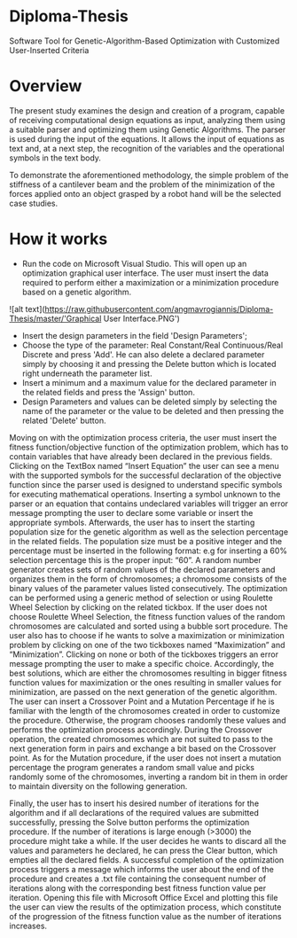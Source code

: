 # Diploma-Thesis
Software Tool for Genetic-Algorithm-Based Optimization with Customized User-Inserted Criteria

# Overview
The present study examines the design and creation of a program, capable of receiving computational design equations as input, analyzing them using a suitable parser and optimizing them using Genetic Algorithms. The parser is used during the input of the equations. It allows the input of equations as text and, at a next step, the recognition of the variables and the operational symbols in the text body.

To demonstrate the aforementioned methodology, the simple problem of the stiffness of a cantilever beam and the problem of the minimization of the forces applied onto an object grasped by a robot hand will be the selected case studies.

# How it works

- Run the code on Microsoft Visual Studio. This will open up an optimization graphical user interface. The user must insert the data required to perform either a maximization or a minimization procedure based on a genetic algorithm.

![alt text](https://raw.githubusercontent.com/angmavrogiannis/Diploma-Thesis/master/'Graphical User Interface.PNG')

- Insert the design parameters in the field 'Design Parameters';
- Choose the type of the parameter: Real Constant/Real Continuous/Real Discrete and press 'Add'. He can also delete a declared parameter simply by choosing it and pressing the Delete button which is located right underneath the parameter list.
- Insert a minimum and a maximum value for the declared parameter in the related fields and press the 'Assign' button.
- Design Parameters and values can be deleted simply by selecting the name of the parameter or the value to be deleted and then pressing the related 'Delete' button.

Moving on with the optimization process criteria, the user must insert the fitness function/objective function of the optimization problem, which has to contain variables that have already been declared in the previous fields. Clicking on the TextBox named “Insert Equation” the user can see a menu with the supported symbols for the successful declaration of the objective function since the parser used is designed to understand specific symbols for executing mathematical operations. Inserting a symbol unknown to the parser or an equation that contains undeclared variables will trigger an error message prompting the user to declare some variable or insert the appropriate symbols. Afterwards, the user has to insert the starting population size for the genetic algorithm as well as the selection percentage in the related fields. The population size must be a positive integer and the percentage must be inserted in the following format: e.g for inserting a 60% selection percentage this is the proper input: “60”. A random number generator creates sets of random values of the declared parameters and organizes them in the form of chromosomes; a chromosome consists of the binary values of the parameter values listed consecutively. The optimization can be performed using a generic method of selection or using Roulette Wheel Selection by clicking on the related tickbox. If the user does not choose Roulette Wheel Selection, the fitness function values of the random chromosomes are calculated and sorted using a bubble sort procedure. The user also has to choose if he wants to solve a maximization or minimization problem by clicking on one of the two tickboxes named “Maximization” and “Minimization”. Clicking on none or both of the tickboxes triggers an error message prompting the user to make a specific choice. Accordingly, the best solutions, which are either the chromosomes resulting in bigger fitness function values for maximization or the ones resulting in smaller values for minimization, are passed on the next generation of the genetic algorithm. The user can insert a Crossover Point and a Mutation Percentage if he is familiar with the length of the chromosomes created in order to customize the procedure. Otherwise, the program chooses randomly these values and performs the optimization process accordingly. During the Crossover operation, the created chromosomes which are not suited to pass to the next generation form in pairs and exchange a bit based on the Crossover point. As for the Mutation procedure, if the user does not insert a mutation percentage the program generates a random small value and picks randomly some of the chromosomes, inverting a random bit in them in order to maintain diversity on the following generation.

Finally, the user has to insert his desired number of iterations for the algorithm and if all declarations of the required values are submitted successfully, pressing the Solve button performs the optimization procedure. If the number of iterations is large enough (>3000) the procedure might take a while. If the user decides he wants to discard all the values and parameters he declared, he can press the Clear button, which empties all the declared fields. A successful completion of the optimization process triggers a message which informs the user about the end of the procedure and creates a .txt file containing the consequent number of iterations along with the corresponding best fitness function value per iteration. Opening this file with Microsoft Office Excel and plotting this file the user can view the results of the optimization process, which constitute of the progression of the fitness function value as the number of iterations increases.

